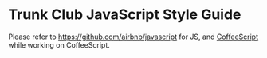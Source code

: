 # Trunk Club JavaScript Style Guide

Please refer to https://github.com/airbnb/javascript for JS, and [CoffeeScript](coffeescript.md) while working on CoffeeScript.